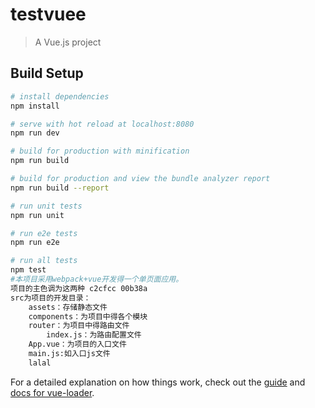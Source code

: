 # testvuee

> A Vue.js project

## Build Setup

``` bash
# install dependencies
npm install

# serve with hot reload at localhost:8080
npm run dev

# build for production with minification
npm run build

# build for production and view the bundle analyzer report
npm run build --report

# run unit tests
npm run unit

# run e2e tests
npm run e2e

# run all tests
npm test
#本项目采用webpack+vue开发得一个单页面应用。
项目的主色调为这两种 c2cfcc 00b38a
src为项目的开发目录：
	assets：存储静态文件
	components：为项目中得各个模块
	router：为项目中得路由文件
		index.js：为路由配置文件
	App.vue：为项目的入口文件
	main.js:如入口js文件
	lalal
```


For a detailed explanation on how things work, check out the [guide](http://vuejs-templates.github.io/webpack/) and [docs for vue-loader](http://vuejs.github.io/vue-loader).
